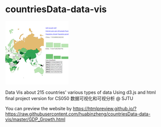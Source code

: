 # countriesData-data-vis
![image](https://github.com/huabinzheng/countriesData-data-vis/blob/master/icon.PNG?raw=true)

Data Vis about 215 countries' various types of data
Using d3.js and html
final project version for CS050 数据可视化和可视分析 @ SJTU

You can preview the website by https://htmlpreview.github.io/?https://raw.githubusercontent.com/huabinzheng/countriesData-data-vis/master/GDP_Growth.html
